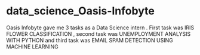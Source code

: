 # data_science_Oasis-Infobyte
Oasis Infobyte gave me 3 tasks as a Data Science intern . First task was IRIS FLOWER CLASSIFICATION , second task was UNEMPLOYMENT ANALYSIS WITH PYTHON and third task was EMAIL SPAM DETECTION USING MACHINE LEARNING
